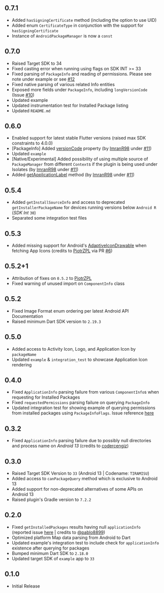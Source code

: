 ## 0.7.1

* Added `hasSigningCertificate` method (including the option to use UID)
* Added enum `CertificateType` in conjunction with the support for `hasSigningCertificate`
* Instance of `AndroidPackageManager` is now a `const`

## 0.7.0

* Raised Target SDK to 34
* Fixed casting error when running using flags on SDK INT >= 33
* Fixed parsing of `PackageInfo` and reading of permissions. Please see note under example or see [#12](https://github.com/nsNeruno/android_package_manager/issues/12)
* Fixed native parsing of various related Info entities
* Exposed more fields under `PackageInfo`, including `longVersionCode` (Issue [#10](https://github.com/nsNeruno/android_package_manager/issues/10))
* Updated example
* Updated instrumentation test for Installed Package listing
* Updated `README.md`

## 0.6.0

* Enabled support for latest stable Flutter versions (raised max SDK constraints to 4.0.0)
* \[PackageInfo\] Added [versionCode](https://developer.android.com/reference/android/content/pm/PackageInfo#versionCode) property (by [ImranR98](https://github.com/ImranR98) under [#11](https://github.com/nsNeruno/android_package_manager/pull/11))
* Updated `example`
* \[Native/Experimental\] Added possibility of using multiple source of `PackageManager` from different `Context`s if the plugin is being used under Isolates (by [ImranR98](https://github.com/ImranR98) under [#11](https://github.com/nsNeruno/android_package_manager/pull/11))
* Added [getApplicationLabel](https://developer.android.com/reference/android/content/pm/PackageManager#getApplicationLabel(android.content.pm.ApplicationInfo)) method (by [ImranR98](https://github.com/ImranR98) under [#11](https://github.com/nsNeruno/android_package_manager/pull/11))

## 0.5.4

* Added `getInstallSourceInfo` and access to deprecated `getInstallerPackageName` for devices running versions below `Android R` (*SDK Int* `30`)
* Separated some integration test files

## 0.5.3

* Added missing support for Android's 
[AdaptiveIconDrawable](https://developer.android.com/reference/android/graphics/drawable/AdaptiveIconDrawable) 
when fetching App Icons (credits to [PiotrZPL](https://github.com/PiotrZPL) via PR [#6](https://github.com/nsNeruno/android_package_manager/pull/6))

## 0.5.2+1

* Attribution of fixes on `0.5.2` to [PiotrZPL](https://github.com/PiotrZPL)
* Fixed warning of unused import on `ComponentInfo` class

## 0.5.2

* Fixed Image Format enum ordering per latest Android API Documentation
* Raised minimum Dart SDK version to `2.19.3`

## 0.5.0

* Added access to Activity Icon, Logo, and Application Icon by `packageName`
* Updated `example` & `integration_test` to showcase Application Icon rendering

## 0.4.0

* Fixed `ApplicationInfo` parsing failure from various `ComponentInfo`s when requesting for Installed Packages
* Fixed `requestedPermissions` parsing failure on querying `PackageInfo`
* Updated integration test for showing example of querying permissions from installed packages using `PackageInfoFlags`. Issue reference [here](https://github.com/nsNeruno/android_package_manager/issues/4)

## 0.3.2

* Fixed `ApplicationInfo` parsing failure due to possibly null directories and process name on *Android 13* (credits to [codercengiz](https://github.com/codercengiz))

## 0.3.0

* Raised Target SDK Version to `33` (Android 13 | Codename: `TIRAMISU`)
* Added access to `canPackageQuery` method which is exclusive to Android 13
* Added support for non-deprecated alternatives of some APIs on Android 13
* Raised plugin's Gradle version to `7.2.2`

## 0.2.0

* Fixed `getInstalledPackages` results having null `applicationInfo` (reported issue [here](https://github.com/nsNeruno/android_package_manager/issues/1) | credits to [@pablo8899](https://github.com/pablo8899))
* Optimized platform Map data parsing from Android to Dart
* Updated example's integration test to include check for `applicationInfo` existence after 
querying for packages
* Bumped minimum Dart SDK to `2.18.0`
* Updated target SDK of `example` app to `33`

## 0.1.0

* Initial Release
